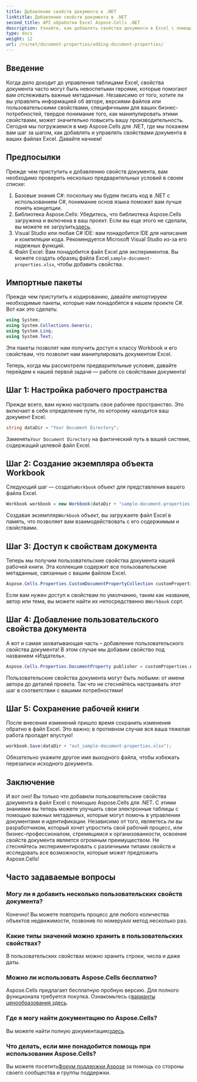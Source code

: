 ```yaml
---
title: Добавление свойств документа в .NET
linktitle: Добавление свойств документа в .NET
second_title: API обработки Excel Aspose.Cells .NET
description: Узнайте, как добавлять свойства документа в Excel с помощью Aspose.Cells для .NET, с помощью этого подробного пошагового руководства.
type: docs
weight: 12
url: /ru/net/document-properties/adding-document-properties/
---
```

## Введение
Когда дело доходит до управления таблицами Excel, свойства документа часто могут быть невоспетыми героями, которые помогают вам отслеживать важные метаданные. Независимо от того, хотите ли вы управлять информацией об авторе, версиями файлов или пользовательскими свойствами, специфичными для ваших бизнес-потребностей, твердое понимание того, как манипулировать этими свойствами, может значительно повысить вашу производительность. Сегодня мы погружаемся в мир Aspose.Cells для .NET, где мы покажем вам шаг за шагом, как добавлять и управлять свойствами документа в ваших файлах Excel. Давайте начнем!
## Предпосылки
Прежде чем приступить к добавлению свойств документа, вам необходимо проверить несколько предварительных условий в своем списке:
1. Базовые знания C#: поскольку мы будем писать код в .NET с использованием C#, понимание основ языка поможет вам лучше понять концепции.
2.  Библиотека Aspose.Cells: Убедитесь, что библиотека Aspose.Cells загружена и включена в ваш проект. Если вы еще этого не сделали, вы можете ее загрузить[здесь](https://releases.aspose.com/cells/net/).
3. Visual Studio или любая C# IDE: вам понадобится IDE для написания и компиляции кода. Рекомендуется Microsoft Visual Studio из-за его надежных функций.
4.  Файл Excel: Вам понадобится файл Excel для экспериментов. Вы можете создать образец файла Excel,`sample-document-properties.xlsx`, чтобы добавить свойства.
## Импортные пакеты
Прежде чем приступить к кодированию, давайте импортируем необходимые пакеты, которые нам понадобятся в нашем проекте C#. Вот как это сделать:
```csharp
using System;
using System.Collections.Generic;
using System.Linq;
using System.Text;
```
Эти пакеты позволят нам получить доступ к классу Workbook и его свойствам, что позволит нам манипулировать документом Excel.

Теперь, когда мы рассмотрели предварительные условия, давайте перейдем к нашей первой задаче — работе со свойствами документа!
## Шаг 1: Настройка рабочего пространства
Прежде всего, вам нужно настроить свое рабочее пространство. Это включает в себя определение пути, по которому находится ваш документ Excel.
```csharp
string dataDir = "Your Document Directory";
```
 Заменять`Your Document Directory` на фактический путь в вашей системе, содержащий целевой файл Excel.
## Шаг 2: Создание экземпляра объекта Workbook
 Следующий шаг — создать`Workbook` объект для представления вашего файла Excel.
```csharp
Workbook workbook = new Workbook(dataDir + "sample-document-properties.xlsx");
```
 Создавая экземпляр`Workbook` объект, вы загружаете файл Excel в память, что позволяет вам взаимодействовать с его содержимым и свойствами.
## Шаг 3: Доступ к свойствам документа
Теперь мы получим пользовательские свойства документа нашей рабочей книги. Эта коллекция содержит все пользовательские метаданные, связанные с вашим файлом Excel.
```csharp
Aspose.Cells.Properties.CustomDocumentPropertyCollection customProperties = workbook.Worksheets.CustomDocumentProperties;
```
 Если вам нужен доступ к свойствам по умолчанию, таким как название, автор или тема, вы можете найти их непосредственно в`Workbook` сорт.
## Шаг 4: Добавление пользовательского свойства документа
А вот и самая захватывающая часть – добавление пользовательского свойства документа! В этом случае мы добавим свойство под названием «Издатель».
```csharp
Aspose.Cells.Properties.DocumentProperty publisher = customProperties.Add("Publisher", "Aspose");
```
Пользовательские свойства документа могут быть любыми: от имени автора до деталей проекта. Так что не стесняйтесь настраивать этот шаг в соответствии с вашими потребностями!
## Шаг 5: Сохранение рабочей книги
После внесения изменений пришло время сохранить изменения обратно в файл Excel. Это важно; в противном случае вся ваша тяжелая работа пропадет впустую!
```csharp
workbook.Save(dataDir + "out_sample-document-properties.xlsx");
```
Обязательно укажите другое имя выходного файла, чтобы избежать перезаписи исходного документа.

## Заключение
И вот оно! Вы только что добавили пользовательские свойства документа в файл Excel с помощью Aspose.Cells для .NET. С этими знаниями вы теперь можете улучшить свои электронные таблицы с помощью важных метаданных, которые могут помочь в управлении документами и идентификации. Независимо от того, являетесь ли вы разработчиком, который хочет упростить свой рабочий процесс, или бизнес-профессионалом, стремящимся к организованности, освоение свойств документа является огромным преимуществом. 
Не стесняйтесь экспериментировать с различными типами свойств и исследовать все возможности, которые может предложить Aspose.Cells!
## Часто задаваемые вопросы
### Могу ли я добавить несколько пользовательских свойств документа?
 Конечно! Вы можете повторить процесс для любого количества объектов недвижимости, позвонив по номеру`Add` метод несколько раз.
### Какие типы значений можно хранить в пользовательских свойствах?
В пользовательских свойствах можно хранить строки, числа и даже даты.
### Можно ли использовать Aspose.Cells бесплатно?
 Aspose.Cells предлагает бесплатную пробную версию. Для полного функционала требуется покупка. Ознакомьтесь с[варианты ценообразования здесь](https://purchase.aspose.com/buy).
### Где я могу найти документацию по Aspose.Cells?
Вы можете найти полную документацию[здесь](https://reference.aspose.com/cells/net/).
### Что делать, если мне понадобится помощь при использовании Aspose.Cells?
 Вы можете посетить[Форум поддержки Aspose](https://forum.aspose.com/c/cells/9) за помощь со стороны своего сообщества и группы поддержки.